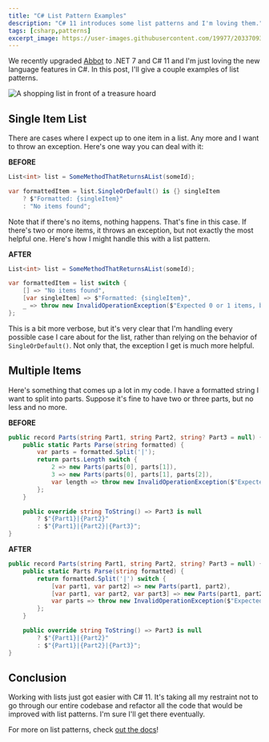 ```yaml
---
title: "C# List Pattern Examples"
description: "C# 11 introduces some list patterns and I'm loving them."
tags: [csharp,patterns]
excerpt_image: https://user-images.githubusercontent.com/19977/203370937-0793aeb9-4d2a-444e-bc44-dd81124105f7.png
---
```


We recently upgraded [Abbot](https://ab.bot/) to .NET 7 and C# 11 and I'm just loving the new language features in C#. In this post, I'll give a couple examples of list patterns.

![A shopping list in front of a treasure hoard](https://user-images.githubusercontent.com/19977/203370937-0793aeb9-4d2a-444e-bc44-dd81124105f7.png "Ancient scroll with my shopping list")

## Single Item List

There are cases where I expect up to one item in a list. Any more and I want to throw an exception. Here's one way you can deal with it:

__BEFORE__

```csharp
List<int> list = SomeMethodThatReturnsAList(someId);

var formattedItem = list.SingleOrDefault() is {} singleItem
    ? $"Formatted: {singleItem}"
    : "No items found";
```

Note that if there's no items, nothing happens. That's fine in this case. If there's two or more items, it throws an exception, but not exactly the most helpful one. Here's how I might handle this with a list pattern.

__AFTER__

```csharp
List<int> list = SomeMethodThatReturnsAList(someId);

var formattedItem = list switch {
    [] => "No items found",
    [var singleItem] => $"Formatted: {singleItem}",
    _ => throw new InvalidOperationException($"Expected 0 or 1 items, but got {list.Count} items for Id: {someId}.")
};
```

This is a bit more verbose, but it's very clear that I'm handling every possible case I care about for the list, rather than relying on the behavior of `SingleOrDefault()`. Not only that, the exception I get is much more helpful.

## Multiple Items

Here's something that comes up a lot in my code. I have a formatted string I want to split into parts. Suppose it's fine to have two or three parts, but no less and no more.

__BEFORE__

```csharp
public record Parts(string Part1, string Part2, string? Part3 = null) {
    public static Parts Parse(string formatted) {
        var parts = formatted.Split('|');
        return parts.Length switch {
            2 => new Parts(parts[0], parts[1]),
            3 => new Parts(parts[0], parts[1], parts[2]),
            var length => throw new InvalidOperationException($"Expected 3 parts, but got {length} parts for formatted string: {formatted}."),
        };
    }

    public override string ToString() => Part3 is null
        ? $"{Part1}|{Part2}"
        : $"{Part1}|{Part2}|{Part3}";
}
```

__AFTER__

```csharp
public record Parts(string Part1, string Part2, string? Part3 = null) {
    public static Parts Parse(string formatted) {
        return formatted.Split('|') switch {
            [var part1, var part2] => new Parts(part1, part2),
            [var part1, var part2, var part3] => new Parts(part1, part2, part3),
            var parts => throw new InvalidOperationException($"Expected 3 parts, but got {parts.Length} parts for formatted string: {formatted}."),
        };
    }

    public override string ToString() => Part3 is null
        ? $"{Part1}|{Part2}"
        : $"{Part1}|{Part2}|{Part3}";
}
```

## Conclusion

Working with lists just got easier with C# 11. It's taking all my restraint not to go through our entire codebase and refactor all the code that would be improved with list patterns. I'm sure I'll get there eventually.

For more on list patterns, check [out the docs](https://learn.microsoft.com/en-us/dotnet/csharp/language-reference/operators/patterns#list-patterns)!
